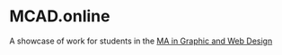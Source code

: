# MCAD.online

A showcase of work for students in the [MA in Graphic and Web Design](https://mcad.edu/magwd)
